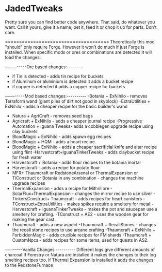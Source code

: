 # JadedTweaks
Pretty sure you can find better code anywhere. 
That said, do whatever you want. Call it yours, give it a name, pet it, feed it or chop it up for parts.
Don't care. 

=====================================
Theoretically this mod "should" only require Forge. However it won't do much if just Forge is installed. When specific mods or ores or combinations are detected it will load the changes.



-----------Ore based changes:--------
- if Tin is detected - adds tin recipe for buckets
- if Aluminum or aluminium is detected it adds a bucket recipe
- if copper is detected it adds a copper recipe for buckets


----------Mod based changes:----------
-Botania + ExNihilo - removes Terraform wand (giant piles of dirt not good in skyblock)
-ExtraUtilities + ExNihilo - adds a cheaper recipe for the basic builder's wand
- Natura + AgriCraft - removes seed bags
- Agricraft + ExNihilo - adds a cheaper journal recipe
-Progressive Automation + Iguana Tweaks- adds a cobblegen upgrade recipe using clay buckets 
- BloodMagic + ExNihilo - adds spawn egg recipes
- BloodMagic + HQM - adds a heart recipe
- BloodMagic + ExNihilo - adds a cheaper sacrificial knife and altar recipe using flint
-Harvestcraft+IguanaTinkerTweaks - adds claybucket recipe for fresh water
- Harvestcraft + Botania - adds flour recipes to the botania mortar
- Harvestcraft - adds a recipe for potato flour
- MFR+ Thaumcraft or RedstoneArsenal or ThermalExpansion or TiConstruct or Botania in any combination - changes the machine upgrade recipes
- ThermalExpansion - adds a recipe for Mithril ore
-SolarFlux+ThermalExpansion - changes the mirror recipe to use silver
-TinkersConstruct+ Thaumcraft - adds recipes for heart canisters
-TConstruct+ExtraUtilities - makes spikes require a smeltery for metal
-Harvestcraft + IguanaTinkerTweaks - makes the pot and saucepan use a smeltery for crafting.
-TConstruct + AE2 - uses the wooden gear for making the gear cast.
- Thaumcraft - adds a new aspect 
-Thaumcraft + RecallStones - changes the recall stone recipes to use arcane crafting
-Thaumcraft + ExNihilo + ForbiddenMagic - adds crucible recipes for FM shards
-Thaumcraft + CustomNpcs - adds recipes for some items, used for quests in AS2.


---------Vanilla Changes ----------
Different logs give different amounts of charcoal
If Forestry or Natura are installed it makes the changes to their log smelting recipes too. 
If Thermal Expansion is installed it adds the changes to the RedstoneFurnace




